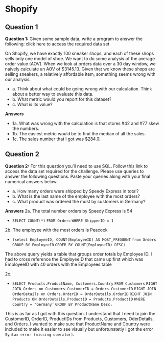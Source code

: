 # Shopify

## Question 1

**Question 1:** Given some sample data, write a program to answer the following: click here to access the required data set

On Shopify, we have exactly 100 sneaker shops, and each of these shops sells only one model of shoe. We want to do some analysis of the average order value (AOV). When we look at orders data over a 30 day window, we naively calculate an AOV of $3145.13. Given that we know these shops are selling sneakers, a relatively affordable item, something seems wrong with our analysis.

- a. Think about what could be going wrong with our calculation. Think about a better way to evaluate this data.
- b. What metric would you report for this dataset?
- c. What is its value?

**Answers**

- 1a. What was wrong with the calculation is that stores #42 and #77 skew the numbers.
- 1b. The easiest metric would be to find the median of all the sales.
- 1c. The sales number that I got was $284.0.

## Question 2

**Question 2:** For this question you’ll need to use SQL. Follow this link to access the data set required for the challenge. Please use queries to answer the following questions. Paste your queries along with your final numerical answers below.

- a. How many orders were shipped by Speedy Express in total?
- b. What is the last name of the employee with the most orders?
- c. What product was ordered the most by customers in Germany?

**Answers**
2a. The total number orders by Speedy Express is 54

- ``SELECT COUNT(*)``
  ``FROM Orders``
  ``WHERE ShipperID = 1``

2b. The employee with the most orders is Peacock

* ``(select EmployeeID, COUNT(EmployeeID) AS MOST_FREQUENT``
  ``from Orders``
  ``GROUP BY EmployeeID``
  ``ORDER BY COUNT(EmployeeID) DESC)``

The above query yields a table that groups order totals by Employee ID. I had to cross reference the EmployeeID that came up first
which was EmployeeID with 40 orders with the Employees table

2c.

* ``SELECT Products.ProductName, Customers.Country``
  ``FROM Customers``
  ``RIGHT JOIN Orders on Customers.CustomerID = Orders.CustomerID``
  ``RIGHT JOIN OrderDetails on Orders.OrderID = OrderDetails.OrderID``
  ``RIGHT JOIN Products ON OrderDetails.ProductID = Products.ProductID``
  ``WHERE Country = 'Germany'``
  ``GROUP BY ProductName Desc;``

This is as far as I got with this question. I understand that I need to join the CustomerID, OrderID, ProductIDs from Products,
Customers, OderDetails, and Orders. I wanted to make sure that ProductName and Country were included to make it easier to see visually
but unfortunatetly I got the error ``Syntax error (missing operator)``.
